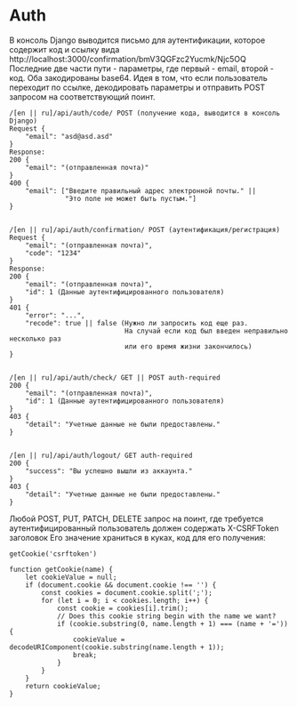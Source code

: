 # Auth
В консоль Django выводится письмо для аутентификации, которое содержит код
и ссылку вида http://localhost:3000/confirmation/bmV3QGFzc2Yucmk/Njc5OQ
Последние две части пути - параметры, где первый - email, второй - код.
Оба закодированы base64. Идея в том, что если пользователь переходит по ссылке,
декодировать параметры и отправить POST запросом на соответствующий поинт.
```
/[en || ru]/api/auth/code/ POST (получение кода, выводится в консоль Django)
Request {
    "email": "asd@asd.asd"
}
Response:
200 {
    "email": "(отправленная почта)"
}
400 {
    "email": ["Введите правильный адрес электронной почты." ||
              "Это поле не может быть пустым."]
}


/[en || ru]/api/auth/confirmation/ POST (аутентификация/регистрация)
Request {
    "email": "(отправленная почта)",
    "code": "1234"
}
Response:
200 {
    "email": "(отправленная почта)",
    "id": 1 (Данные аутентифицированного пользователя)
}
401 {
    "error": "...",
    "recode": true || false (Нужно ли запросить код еще раз.
                             На случай если код был введен неправильно несколько раз
                             или его время жизни закончилось)
}


/[en || ru]/api/auth/check/ GET || POST auth-required
200 {
    "email": "(отправленная почта)",
    "id": 1 (Данные аутентифицированного пользователя)
}
403 {
    "detail": "Учетные данные не были предоставлены."
}


/[en || ru]/api/auth/logout/ GET auth-required
200 {
    "success": "Вы успешно вышли из аккаунта."
}
403 {
    "detail": "Учетные данные не были предоставлены."
}
```

Любой POST, PUT, PATCH, DELETE запрос на поинт, где требуется аутентифицированный пользователь
должен содержать X-CSRFToken заголовок
Его значение храниться в куках, код для его получения:
```
getCookie('csrftoken')

function getCookie(name) {
    let cookieValue = null;
    if (document.cookie && document.cookie !== '') {
        const cookies = document.cookie.split(';');
        for (let i = 0; i < cookies.length; i++) {
            const cookie = cookies[i].trim();
            // Does this cookie string begin with the name we want?
            if (cookie.substring(0, name.length + 1) === (name + '=')) {
                cookieValue = decodeURIComponent(cookie.substring(name.length + 1));
                break;
            }
        }
    }
    return cookieValue;
}
```